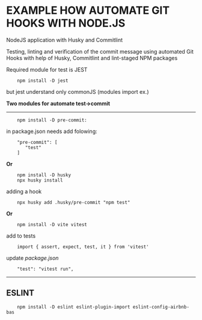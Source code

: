 # EXAMPLE HOW AUTOMATE GIT HOOKS WITH NODE.JS
NodeJS application with Husky and Commitlint

Testing, linting and verification of the commit message using automated  Git Hooks with help of Husky, Commitlint and lint-staged NPM packages

Required module for test is JEST
```
    npm install -D jest
```
but jest understand only commonJS (modules import ex.)

__Two modules for automate test->commit__
***
```
    npm install -D pre-commit:
```
in package.json needs add folowing:
```
    "pre-commit": [
       "test"
    ]
```
__Or__
```
    npm install -D husky
    npx husky install
```

adding a hook
```
    npx husky add .husky/pre-commit "npm test"
```

__Or__
```
    npm install -D vite vitest
```
add to tests 

```
    import { assert, expect, test, it } from 'vitest'
```

update _package.json_

```
    "test": "vitest run",
```

***

## ESLINT
```
    npm install -D eslint eslint-plugin-import eslint-config-airbnb-bas
```
